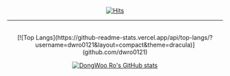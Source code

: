 <div align="center">  
  
[![Hits](https://hits.seeyoufarm.com/api/count/incr/badge.svg?url=https%3A%2F%2Fgithub.com%2Fdwro0121&count_bg=%237CD963&title_bg=%23606060&icon=&icon_color=%23D2C1C1&title=Profile+Views&edge_flat=true)](github.com/dwro0121) 
<hr>
<br>
[![Top Langs](https://github-readme-stats.vercel.app/api/top-langs/?username=dwro0121&layout=compact&theme=dracula)](github.com/dwro0121) 
 
 
  
  
[![DongWoo Ro's GitHub stats](https://github-readme-stats.vercel.app/api?username=dwro0121&show_icons=true&theme=dracula&hide=issues,prs)](github.com/dwro0121) 

</div>
